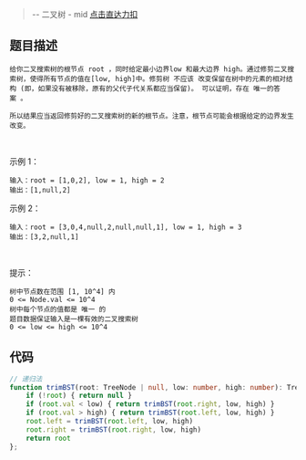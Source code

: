 > -- 二叉树 - mid
> [点击直达力扣](https://leetcode.cn/problems/trim-a-binary-search-tree/description/?languageTags=javascript)

## 题目描述

    给你二叉搜索树的根节点 root ，同时给定最小边界low 和最大边界 high。通过修剪二叉搜索树，使得所有节点的值在[low, high]中。修剪树 不应该 改变保留在树中的元素的相对结构 (即，如果没有被移除，原有的父代子代关系都应当保留)。 可以证明，存在 唯一的答案 。
    
    所以结果应当返回修剪好的二叉搜索树的新的根节点。注意，根节点可能会根据给定的边界发生改变。

 

示例 1：

    输入：root = [1,0,2], low = 1, high = 2
    输出：[1,null,2]

示例 2：

    输入：root = [3,0,4,null,2,null,null,1], low = 1, high = 3
    输出：[3,2,null,1]

 

提示：

    树中节点数在范围 [1, 10^4] 内
    0 <= Node.val <= 10^4
    树中每个节点的值都是 唯一 的
    题目数据保证输入是一棵有效的二叉搜索树
    0 <= low <= high <= 10^4

## 代码

```ts
// 递归法
function trimBST(root: TreeNode | null, low: number, high: number): TreeNode | null {
    if (!root) { return null }
    if (root.val < low) { return trimBST(root.right, low, high) }
    if (root.val > high) { return trimBST(root.left, low, high) }
    root.left = trimBST(root.left, low, high)
    root.right = trimBST(root.right, low, high)
    return root
};
```
